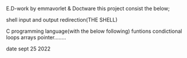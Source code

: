 E.D-work by 
emmavorlet & Doctware
this project consist the below;

shell input and output redirection(THE SHELL)

C programming language(with the below following)
funtions
condictional
loops
arrays
pointer........
   


date sept 25 2022

